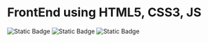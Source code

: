 # FrontEnd using HTML5, CSS3, JS
  ![Static Badge](https://img.shields.io/badge/-Html5-E34F26?logo=html5)
  ![Static Badge](https://img.shields.io/badge/-Css3-1572B6?logo=css3)
  ![Static Badge](https://img.shields.io/badge/-Java%20Stript-F7DF1E?logo=csharp)
